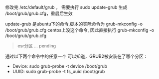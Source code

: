 修改完 /etc/default/grub ， 需要执行 sudo update-grub 生成 /boot/grub/grub.cfg，重启后生效

update-grub 是ubuntu下的命令,脚本的实际命令为 grub-mkconfig -o /boot/grub/grub.cfg
centos上没这个命令, 因此直接执行 grub-mkconfig -o /boot/grub/grub.cfg 

>   esr分区 ... pending


通过以下两个命令中的任意一个 可以知道，GRUB2被安装在了哪个分区：
- Device: sudo grub-probe -t device /boot/grub
- UUID: sudo grub-probe -t fs_uuid /boot/grub
